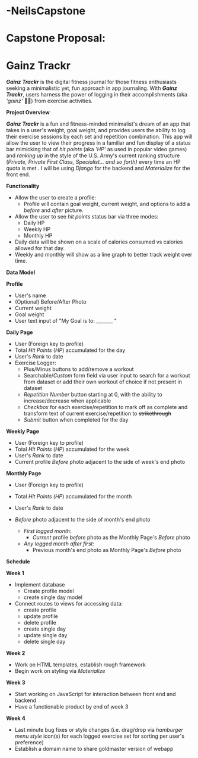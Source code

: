 # -NeilsCapstone
# **Capstone Proposal:**

# **Gainz Trackr**

_**Gainz Trackr**_ is the digital fitness journal for those fitness enthusiasts seeking a minimalistic yet, fun approach in app journaling. With _**Gainz Trackr**_, users harness the power of logging in their accomplishments (aka _&#39;gainz&#39;_ 💪🏼) from exercise activities.

**Project Overview**

_**Gainz Trackr**_ is a fun and fitness-minded minimalist&#39;s dream of an app that takes in a user&#39;s weight, goal weight, and provides users the ability to log their exercise sessions by each set and repetition combination. This app will allow the user to view their progress in a familiar and fun display of a status bar mimicking that of _hit points_ (aka _&#39;HP&#39;_ as used in popular video games) and _ranking up_ in the style of the U.S. Army&#39;s current ranking structure (_Private, Private First Class, Specialist… and so forth)_ every time an HP quota is met . I will be using _Django_ for the backend and _Materialize_ for the front end.

**Functionality**

- Allow the user to create a profile:
  - Profile will contain goal weight, current weight, and options to add a _before_ and _after_ picture.
- Allow the user to see _hit points_ status bar via three modes:
  - Daily HP
  - Weekly HP
  - Monthly HP
- Daily data will be shown on a scale of calories consumed vs calories allowed for that day.
- Weekly and monthly will show as a line graph to better track weight over time.

**Data Model**

**Profile**

- User&#39;s name
- (Optional) Before/After Photo
- Current weight
- Goal weight
- User text input of &quot;My Goal is to: \_\_\_\_\_\_\_ &quot;

**Daily Page**

- User (Foreign key to profile)
- Total _Hit Points_ (_HP_) accumulated for the day
- User&#39;s _Rank_ to date
- Exercise Logger:
  - Plus/Minus buttons to add/remove a workout
  - Searchable/_Custom_ form field via user input to search for a workout from dataset or add their own workout of choice if not present in dataset
  - _Repetition Number_ button starting at 0, with the ability to increase/decrease when applicable
  - _Checkbox_ for each exercise/repetition to mark off as complete and transform text of current exercise/repetition to ~~strikethrough~~
  - _Submit_ button when completed for the day

**Weekly Page**

- User (Foreign key to profile)
- Total _Hit Points_ (_HP_) accumulated for the week
- User&#39;s _Rank_ to date
- Current profile _Before_ photo adjacent to the side of week&#39;s end photo

**Monthly Page**

- User (Foreign key to profile)
- Total _Hit Points_ (_HP_) accumulated for the month
- User&#39;s _Rank_ to date
- _Before_ photo adjacent to the side of month&#39;s end photo

    - _First logged month:_
      - _Current_ profile _before_ photo as the Monthly Page&#39;s _Before_ photo
    - _Any logged month after first:_
      - Previous month&#39;s end photo as Monthly Page&#39;s _Before_ photo

**Schedule**

**Week 1**

- Implement database
  - Create profile model
  - create single day model
- Connect routes to views for accessing data:
  - create profile
  - update profile
  - delete profile
  - create single day
  - update single day
  - delete single day

**Week 2**

- Work on HTML templates, establish rough framework
- Begin work on styling via _Materialize_

**Week 3**

- Start working on JavaScript for interaction between front end and backend
- Have a functionable product by end of week 3

**Week 4**

- Last minute bug fixes or style changes (i.e. drag/drop via _hamburger menu style_ icon(s) for each logged exercise set for sorting per user&#39;s preference)
- Establish a domain name to share goldmaster version of webapp